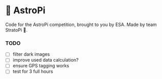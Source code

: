 # 💫 AstroPi

Code for the AstroPi competition, brought to you by ESA. Made by team StratoPi 🚀.

### TODO

- [ ] filter dark images
- [ ] improve used data calculation?
- [ ] ensure GPS tagging works
- [ ] test for 3 full hours
